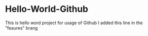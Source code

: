 # Hello-World-Github
This is hello word project for usage of Github
I added this line in the "feaures" brang
